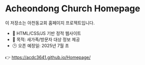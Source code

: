# Acheondong Church Homepage

이 저장소는 아천동교회 홈페이지 프로젝트입니다.

- 🔧 HTML/CSS/JS 기반 정적 웹사이트
- 🎯 목적: 새가족/방문자 대상 정보 제공
- 🕒 오픈 예정일: 2025년 7월 초

👉 https://acdc3641.github.io/Homepage/
